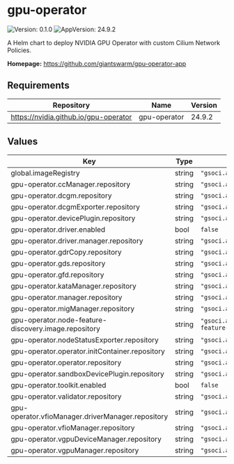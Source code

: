 # gpu-operator

![Version: 0.1.0](https://img.shields.io/badge/Version-0.1.0-informational?style=flat-square) ![AppVersion: 24.9.2](https://img.shields.io/badge/AppVersion-24.9.2-informational?style=flat-square)

A Helm chart to deploy NVIDIA GPU Operator with custom Cilium Network Policies.

**Homepage:** <https://github.com/giantswarm/gpu-operator-app>

## Requirements

| Repository | Name | Version |
|------------|------|---------|
| https://nvidia.github.io/gpu-operator | gpu-operator | 24.9.2 |

## Values

| Key | Type | Default | Description |
|-----|------|---------|-------------|
| global.imageRegistry | string | `"gsoci.azurecr.io"` |  |
| gpu-operator.ccManager.repository | string | `"gsoci.azurecr.io/giantswarm"` |  |
| gpu-operator.dcgm.repository | string | `"gsoci.azurecr.io/giantswarm"` |  |
| gpu-operator.dcgmExporter.repository | string | `"gsoci.azurecr.io/giantswarm"` |  |
| gpu-operator.devicePlugin.repository | string | `"gsoci.azurecr.io/giantswarm"` |  |
| gpu-operator.driver.enabled | bool | `false` |  |
| gpu-operator.driver.manager.repository | string | `"gsoci.azurecr.io/giantswarm"` |  |
| gpu-operator.gdrCopy.repository | string | `"gsoci.azurecr.io/giantswarm"` |  |
| gpu-operator.gds.repository | string | `"gsoci.azurecr.io/giantswarm"` |  |
| gpu-operator.gfd.repository | string | `"gsoci.azurecr.io/giantswarm"` |  |
| gpu-operator.kataManager.repository | string | `"gsoci.azurecr.io/giantswarm"` |  |
| gpu-operator.manager.repository | string | `"gsoci.azurecr.io/giantswarm"` |  |
| gpu-operator.migManager.repository | string | `"gsoci.azurecr.io/giantswarm"` |  |
| gpu-operator.node-feature-discovery.image.repository | string | `"gsoci.azurecr.io/giantswarm/node-feature-discovery"` |  |
| gpu-operator.nodeStatusExporter.repository | string | `"gsoci.azurecr.io/giantswarm"` |  |
| gpu-operator.operator.initContainer.repository | string | `"gsoci.azurecr.io/giantswarm"` |  |
| gpu-operator.operator.repository | string | `"gsoci.azurecr.io/giantswarm"` |  |
| gpu-operator.sandboxDevicePlugin.repository | string | `"gsoci.azurecr.io/giantswarm"` |  |
| gpu-operator.toolkit.enabled | bool | `false` |  |
| gpu-operator.validator.repository | string | `"gsoci.azurecr.io/giantswarm"` |  |
| gpu-operator.vfioManager.driverManager.repository | string | `"gsoci.azurecr.io/giantswarm"` |  |
| gpu-operator.vfioManager.repository | string | `"gsoci.azurecr.io/giantswarm"` |  |
| gpu-operator.vgpuDeviceManager.repository | string | `"gsoci.azurecr.io/giantswarm"` |  |
| gpu-operator.vgpuManager.repository | string | `"gsoci.azurecr.io/giantswarm"` |  |

